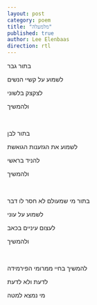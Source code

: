 ```yaml
---
layout: post
category: poem
title: "מלמעלה"
published: true
author: Lee Elenbaas
direction: rtl
---
```

בתור גבר

לשמוע על קשיי הנשים

לצקצק בלשוני

ולהמשיך

<br>

בתור לבן

לשמוע את הגזענות הגואשת

להניד בראשי

ולהמשיך

<br>

בתור מי שמעולם לא חסר לו דבר

לשמוע על עוני

לעצום עיניים בכאב

ולהמשיך

<br>

להמשיך בחיי ממרומי הפירמידה

לדעת ולא לדעת

מי נמצא למטה
